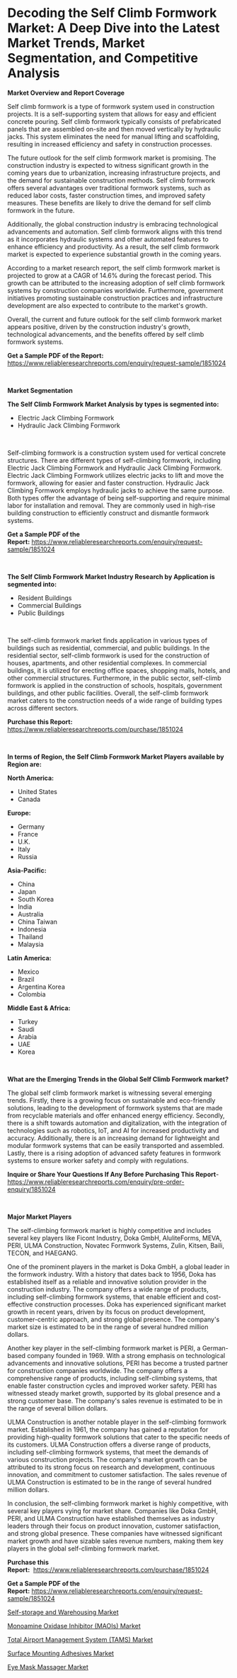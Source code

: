 <p><h1>Decoding the Self Climb Formwork Market: A Deep Dive into the Latest Market Trends, Market Segmentation, and Competitive Analysis</h1></p><p><strong>Market Overview and Report Coverage</strong></p>
<p><p>Self climb formwork is a type of formwork system used in construction projects. It is a self-supporting system that allows for easy and efficient concrete pouring. Self climb formwork typically consists of prefabricated panels that are assembled on-site and then moved vertically by hydraulic jacks. This system eliminates the need for manual lifting and scaffolding, resulting in increased efficiency and safety in construction processes.</p><p>The future outlook for the self climb formwork market is promising. The construction industry is expected to witness significant growth in the coming years due to urbanization, increasing infrastructure projects, and the demand for sustainable construction methods. Self climb formwork offers several advantages over traditional formwork systems, such as reduced labor costs, faster construction times, and improved safety measures. These benefits are likely to drive the demand for self climb formwork in the future.</p><p>Additionally, the global construction industry is embracing technological advancements and automation. Self climb formwork aligns with this trend as it incorporates hydraulic systems and other automated features to enhance efficiency and productivity. As a result, the self climb formwork market is expected to experience substantial growth in the coming years.</p><p>According to a market research report, the self climb formwork market is projected to grow at a CAGR of 14.6% during the forecast period. This growth can be attributed to the increasing adoption of self climb formwork systems by construction companies worldwide. Furthermore, government initiatives promoting sustainable construction practices and infrastructure development are also expected to contribute to the market's growth.</p><p>Overall, the current and future outlook for the self climb formwork market appears positive, driven by the construction industry's growth, technological advancements, and the benefits offered by self climb formwork systems.</p></p>
<p><strong>Get a Sample PDF of the Report:</strong> <a href="https://www.reliableresearchreports.com/enquiry/request-sample/1851024">https://www.reliableresearchreports.com/enquiry/request-sample/1851024</a></p>
<p>&nbsp;</p>
<p><strong>Market Segmentation</strong></p>
<p><strong>The Self Climb Formwork Market Analysis by types is segmented into:</strong></p>
<p><ul><li>Electric Jack Climbing Formwork</li><li>Hydraulic Jack Climbing Formwork</li></ul></p>
<p>&nbsp;</p>
<p><p>Self-climbing formwork is a construction system used for vertical concrete structures. There are different types of self-climbing formwork, including Electric Jack Climbing Formwork and Hydraulic Jack Climbing Formwork. Electric Jack Climbing Formwork utilizes electric jacks to lift and move the formwork, allowing for easier and faster construction. Hydraulic Jack Climbing Formwork employs hydraulic jacks to achieve the same purpose. Both types offer the advantage of being self-supporting and require minimal labor for installation and removal. They are commonly used in high-rise building construction to efficiently construct and dismantle formwork systems.</p></p>
<p><strong>Get a Sample PDF of the Report:</strong>&nbsp;<a href="https://www.reliableresearchreports.com/enquiry/request-sample/1851024">https://www.reliableresearchreports.com/enquiry/request-sample/1851024</a></p>
<p>&nbsp;</p>
<p><strong>The Self Climb Formwork Market Industry Research by Application is segmented into:</strong></p>
<p><ul><li>Resident Buildings</li><li>Commercial Buildings</li><li>Public Buildings</li></ul></p>
<p>&nbsp;</p>
<p><p>The self-climb formwork market finds application in various types of buildings such as residential, commercial, and public buildings. In the residential sector, self-climb formwork is used for the construction of houses, apartments, and other residential complexes. In commercial buildings, it is utilized for erecting office spaces, shopping malls, hotels, and other commercial structures. Furthermore, in the public sector, self-climb formwork is applied in the construction of schools, hospitals, government buildings, and other public facilities. Overall, the self-climb formwork market caters to the construction needs of a wide range of building types across different sectors.</p></p>
<p><strong>Purchase this Report:</strong>&nbsp; <a href="https://www.reliableresearchreports.com/purchase/1851024">https://www.reliableresearchreports.com/purchase/1851024</a></p>
<p>&nbsp;</p>
<p><strong>In terms of Region, the Self Climb Formwork Market Players available by Region are:</strong></p>
<p>
    <p> <strong> North America: </strong>
        <ul>
            <li>United States</li>
            <li>Canada</li>
        </ul>
        </p> 
    <p> <strong> Europe: </strong>
        <ul>
            <li>Germany</li>
            <li>France</li>
            <li>U.K.</li>
            <li>Italy</li>
            <li>Russia</li>
        </ul>
        </p> 
    <p> <strong> Asia-Pacific: </strong>
        <ul>
            <li>China</li>
            <li>Japan</li>
            <li>South Korea</li>
            <li>India</li>
            <li>Australia</li>
            <li>China Taiwan</li>
            <li>Indonesia</li>
            <li>Thailand</li>
            <li>Malaysia</li>
        </ul>
        </p> 
    <p> <strong> Latin America: </strong>
        <ul>
            <li>Mexico</li>
            <li>Brazil</li>
            <li>Argentina Korea</li>
            <li>Colombia</li>
        </ul>
        </p> 
    <p> <strong> Middle East & Africa: </strong>
        <ul>
            <li>Turkey</li>
            <li>Saudi</li>
            <li>Arabia</li>
            <li>UAE</li>
            <li>Korea</li>
        </ul>
    </p>
    </p>
<p>&nbsp;</p>
<p><strong>What are the Emerging Trends in the Global Self Climb Formwork market?</strong></p>
<p><p>The global self climb formwork market is witnessing several emerging trends. Firstly, there is a growing focus on sustainable and eco-friendly solutions, leading to the development of formwork systems that are made from recyclable materials and offer enhanced energy efficiency. Secondly, there is a shift towards automation and digitalization, with the integration of technologies such as robotics, IoT, and AI for increased productivity and accuracy. Additionally, there is an increasing demand for lightweight and modular formwork systems that can be easily transported and assembled. Lastly, there is a rising adoption of advanced safety features in formwork systems to ensure worker safety and comply with regulations.</p></p>
<p><strong>Inquire or Share Your Questions If Any Before Purchasing This Report</strong>- <a href="https://www.reliableresearchreports.com/enquiry/pre-order-enquiry/1851024">https://www.reliableresearchreports.com/enquiry/pre-order-enquiry/1851024</a></p>
<p>&nbsp;</p>
<p><strong>Major Market Players</strong></p>
<p><p>The self-climbing formwork market is highly competitive and includes several key players like Ficont Industry, Doka GmbH, AluliteForms, MEVA, PERI, ULMA Construction, Novatec Formwork Systems, Zulin, Kitsen, Baili, TECON, and HAEGANG. </p><p>One of the prominent players in the market is Doka GmbH, a global leader in the formwork industry. With a history that dates back to 1956, Doka has established itself as a reliable and innovative solution provider in the construction industry. The company offers a wide range of products, including self-climbing formwork systems, that enable efficient and cost-effective construction processes. Doka has experienced significant market growth in recent years, driven by its focus on product development, customer-centric approach, and strong global presence. The company's market size is estimated to be in the range of several hundred million dollars.</p><p>Another key player in the self-climbing formwork market is PERI, a German-based company founded in 1969. With a strong emphasis on technological advancements and innovative solutions, PERI has become a trusted partner for construction companies worldwide. The company offers a comprehensive range of products, including self-climbing systems, that enable faster construction cycles and improved worker safety. PERI has witnessed steady market growth, supported by its global presence and a strong customer base. The company's sales revenue is estimated to be in the range of several billion dollars.</p><p>ULMA Construction is another notable player in the self-climbing formwork market. Established in 1961, the company has gained a reputation for providing high-quality formwork solutions that cater to the specific needs of its customers. ULMA Construction offers a diverse range of products, including self-climbing formwork systems, that meet the demands of various construction projects. The company's market growth can be attributed to its strong focus on research and development, continuous innovation, and commitment to customer satisfaction. The sales revenue of ULMA Construction is estimated to be in the range of several hundred million dollars.</p><p>In conclusion, the self-climbing formwork market is highly competitive, with several key players vying for market share. Companies like Doka GmbH, PERI, and ULMA Construction have established themselves as industry leaders through their focus on product innovation, customer satisfaction, and strong global presence. These companies have witnessed significant market growth and have sizable sales revenue numbers, making them key players in the global self-climbing formwork market.</p></p>
<p><strong>Purchase this Report:</strong>&nbsp;&nbsp;<a href="https://www.reliableresearchreports.com/purchase/1851024">https://www.reliableresearchreports.com/purchase/1851024</a></p>
<p></p>
<p><strong>Get a Sample PDF of the Report:</strong>&nbsp;<a href="https://www.reliableresearchreports.com/enquiry/request-sample/1851024">https://www.reliableresearchreports.com/enquiry/request-sample/1851024</a></p>
<p><p><a href="https://medium.com/@dougschmidt645/self-storage-and-warehousing-market-size-reveals-the-best-marketing-channels-in-global-industry-e5f97dd11673">Self-storage and Warehousing Market</a></p><p><a href="https://medium.com/@briaabshire64/monoamine-oxidase-inhibitor-maois-market-size-reveals-the-best-marketing-channels-in-global-3374ee98e5b7">Monoamine Oxidase Inhibitor (MAOIs) Market</a></p><p><a href="https://www.linkedin.com/pulse/total-airport-management-system-tams-market-insights-8hhme/">Total Airport Management System (TAMS) Market</a></p><p><a href="https://github.com/kartikreportprime/Market-Research-Report-List-1/blob/main/surface-mounting-adhesives-market.md">Surface Mounting Adhesives Market</a></p><p><a href="https://github.com/JameTravis/Market-Research-Report-List-2/blob/main/eye-mask-massager-market.md">Eye Mask Massager Market</a></p></p>
